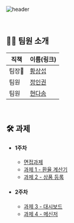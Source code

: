 ![header](https://capsule-render.vercel.app/api?type=waving&color=timeGradient&height=240&section=header&text=Hello,%20We%20are%2017Seoul%20👋&fontSize=50&animation=fadeIn&fontAlignY=36)

<br/>

## 👋🏻 팀원 소개

| 직책   | 이름(링크)                               |
| ----- | ----------------------------------------- |
| 팀장🏅 | [황상섭](https://onyx-limburger-373.notion.site/SEOP_Dev-Portfolio-25d18676f50d44e29f3daa3d00ddc79c) |
| 팀원   | [정인권](https://github.com/developjik)  |
| 팀원   | [현다솜](https://github.com/som-syom) |

<br/>

## 🛠 과제

<ul>
  <li> <h4>1주차</h4>
    <ul>
      <li> <a href=https://onyx-limburger-373.notion.site/d7532325b8924e9486e0322c459fb9c1>면접과제</a> </li>
      <li><a href=https://github.com/PreOnBoarding-Team17/Week1_Exchange_Rate_Calculator>과제 1 - 환율 계산기</a></li>
      <li><a href=https://github.com/PreOnBoarding-Team17/Week1_Product_Registration>과제 2 - 상품 등록 </a></li>
    </ul>
  </li>
  <li> <h4>2주차</h4>
    <ul>
      <li><a href=https://github.com/PreOnBoarding-Team17/Week2_Dashboard>과제 3 - 대시보드 </a></li>
      <li><a href=https://github.com/PreOnBoarding-Team17/Week2_Messenger>과제 4 - 메신저 </a></li>
    </ul>
  </li>
</ul>
